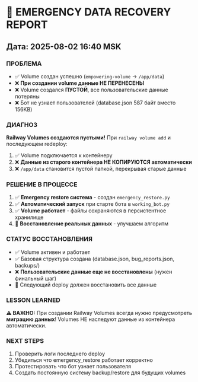 # 🚨 EMERGENCY DATA RECOVERY REPORT
## Дата: 2025-08-02 16:40 MSK

### ПРОБЛЕМА
- ✅ Volume создан успешно (`empowering-volume` -> `/app/data`)
- ❌ **При создании volume данные НЕ ПЕРЕНЕСЕНЫ**
- ❌ Volume создался **ПУСТОЙ**, все пользовательские данные потеряны
- ❌ Бот не узнает пользователей (database.json 587 байт вместо 156KB)

### ДИАГНОЗ
**Railway Volumes создаются пустыми!** При `railway volume add` и последующем redeploy:
1. ✅ Volume подключается к контейнеру
2. ❌ **Данные из старого контейнера НЕ КОПИРУЮТСЯ автоматически**
3. ❌ `/app/data` становится пустой папкой, перекрывая старые данные

### РЕШЕНИЕ В ПРОЦЕССЕ
1. ✅ **Emergency restore система** - создан `emergency_restore.py`
2. ✅ **Автоматический запуск** при старте бота в `working_bot.py`
3. ✅ **Volume работает** - файлы сохраняются в персистентное хранилище
4. 🔄 **Восстановление реальных данных** - улучшаем алгоритм

### СТАТУС ВОССТАНОВЛЕНИЯ
- ✅ Volume активен и работает
- ✅ Базовая структура создана (database.json, bug_reports.json, backups/)
- ❌ **Пользовательские данные еще не восстановлены** (нужен финальный шаг)
- 🔄 Следующий deploy должен восстановить все данные

### LESSON LEARNED
**⚠️ ВАЖНО:** При создании Railway Volumes всегда нужно предусмотреть **миграцию данных**!
Volumes НЕ наследуют данные из контейнера автоматически.

### NEXT STEPS
1. Проверить логи последнего deploy
2. Убедиться что emergency_restore работает корректно
3. Протестировать что бот узнает пользователя
4. Создать постоянную систему backup/restore для будущих volumes
